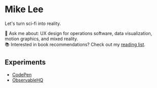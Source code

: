 # Mike Lee
Let's turn sci-fi into reality.  

💬 Ask me about: UX design for operations software, data visualization, motion graphics, and mixed reality.  
📚 Interested in book recommendations? Check out my [reading list](https://github.com/mikejlee/mikejlee/blob/master/ReadingList.md).

## Experiments
* [CodePen](https://codepen.com/mikejlee)
* [ObservableHQ](https://observablehq.com/@mikejlee)

<!--
**mikejlee/mikejlee** is a ✨ _special_ ✨ repository because its `README.md` (this file) appears on your GitHub profile.

Here are some ideas to get you started:

- 🔭 I’m currently working on ...
- 🌱 I’m currently learning ...
- 👯 I’m looking to collaborate on ...
- 🤔 I’m looking for help with ...
- 💬 Ask me about ...
- 📫 How to reach me: ...
- 😄 Pronouns: ...
- ⚡ Fun fact: ...
-->
